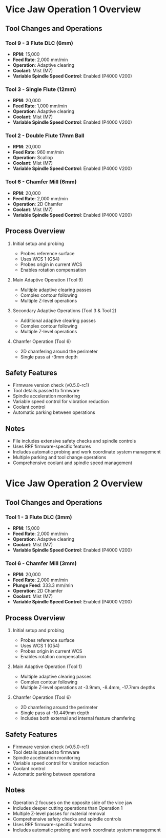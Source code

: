 # Vice Jaw Operation 1 Overview

## Tool Changes and Operations

### Tool 9 - 3 Flute DLC (6mm)
- **RPM**: 15,000
- **Feed Rate**: 2,000 mm/min
- **Operation**: Adaptive clearing
- **Coolant**: Mist (M7)
- **Variable Spindle Speed Control**: Enabled (P4000 V200)

### Tool 3 - Single Flute (12mm)
- **RPM**: 20,000
- **Feed Rate**: 1,000 mm/min
- **Operation**: Adaptive clearing
- **Coolant**: Mist (M7)
- **Variable Spindle Speed Control**: Enabled (P4000 V200)

### Tool 2 - Double Flute 17mm Ball
- **RPM**: 20,000
- **Feed Rate**: 960 mm/min
- **Operation**: Scallop
- **Coolant**: Mist (M7)
- **Variable Spindle Speed Control**: Enabled (P4000 V200)

### Tool 6 - Chamfer Mill (6mm)
- **RPM**: 20,000  
- **Feed Rate**: 2,000 mm/min
- **Operation**: 2D Chamfer
- **Coolant**: Mist (M7)
- **Variable Spindle Speed Control**: Enabled (P4000 V200)

## Process Overview
1. Initial setup and probing
   - Probes reference surface
   - Uses WCS 1 (G54)
   - Probes origin in current WCS
   - Enables rotation compensation

2. Main Adaptive Operation (Tool 9)
   - Multiple adaptive clearing passes
   - Complex contour following
   - Multiple Z-level operations

3. Secondary Adaptive Operations (Tool 3 & Tool 2)
   - Additional adaptive clearing passes
   - Complex contour following
   - Multiple Z-level operations

4. Chamfer Operation (Tool 6)
   - 2D chamfering around the perimeter
   - Single pass at -3mm depth

## Safety Features
- Firmware version check (v0.5.0-rc1)
- Tool details passed to firmware
- Spindle acceleration monitoring
- Variable speed control for vibration reduction
- Coolant control
- Automatic parking between operations

## Notes
- File includes extensive safety checks and spindle controls
- Uses RRF firmware-specific features
- Includes automatic probing and work coordinate system management
- Multiple parking and tool change operations
- Comprehensive coolant and spindle speed management

# Vice Jaw Operation 2 Overview

## Tool Changes and Operations

### Tool 1 - 3 Flute DLC (3mm)
- **RPM**: 15,000
- **Feed Rate**: 2,000 mm/min
- **Operation**: Adaptive clearing
- **Coolant**: Mist (M7)
- **Variable Spindle Speed Control**: Enabled (P4000 V200)

### Tool 6 - Chamfer Mill (3mm)
- **RPM**: 20,000
- **Feed Rate**: 2,000 mm/min
- **Plunge Feed**: 333.3 mm/min
- **Operation**: 2D Chamfer
- **Coolant**: Mist (M7)
- **Variable Spindle Speed Control**: Enabled (P4000 V200)

## Process Overview
1. Initial setup and probing
   - Probes reference surface
   - Uses WCS 1 (G54)
   - Probes origin in current WCS
   - Enables rotation compensation

2. Main Adaptive Operation (Tool 1)
   - Multiple adaptive clearing passes
   - Complex contour following
   - Multiple Z-level operations at -3.9mm, -8.4mm, -17.7mm depths

3. Chamfer Operation (Tool 6)
   - 2D chamfering around the perimeter
   - Single pass at -10.449mm depth
   - Includes both external and internal feature chamfering

## Safety Features
- Firmware version check (v0.5.0-rc1)
- Tool details passed to firmware
- Spindle acceleration monitoring
- Variable speed control for vibration reduction
- Coolant control
- Automatic parking between operations

## Notes
- Operation 2 focuses on the opposite side of the vice jaw
- Includes deeper cutting operations than Operation 1
- Multiple Z-level passes for material removal
- Comprehensive safety checks and spindle controls
- Uses RRF firmware-specific features
- Includes automatic probing and work coordinate system management
